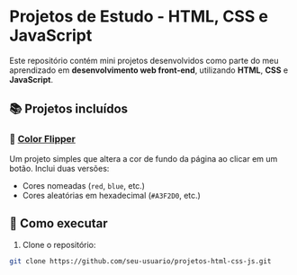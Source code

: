 # Projetos de Estudo - HTML, CSS e JavaScript

Este repositório contém mini projetos desenvolvidos como parte do meu aprendizado em **desenvolvimento web front-end**, utilizando **HTML**, **CSS** e **JavaScript**.

## 📚 Projetos incluídos

### 🔸 [Color Flipper](./color-flipper)
Um projeto simples que altera a cor de fundo da página ao clicar em um botão. Inclui duas versões:
- Cores nomeadas (`red`, `blue`, etc.)
- Cores aleatórias em hexadecimal (`#A3F2D0`, etc.)

## 🚀 Como executar

1. Clone o repositório:

```bash
git clone https://github.com/seu-usuario/projetos-html-css-js.git
